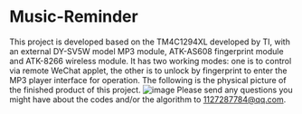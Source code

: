 # Music-Reminder
This project is developed based on the TM4C1294XL developed by TI, with an external DY-SV5W model MP3 module, ATK-AS608 fingerprint module and ATK-8266 wireless module. It has two working modes: one is to control via remote WeChat applet, the other is to unlock by fingerprint to enter the MP3 player interface for operation. The following is the physical picture of the finished product of this project.
![image](https://github.com/Peyton-Chen/Picture/blob/master/dpj.jpg)
Please send any questions you might have about the codes and/or the algorithm to <1127287784@qq.com>.
